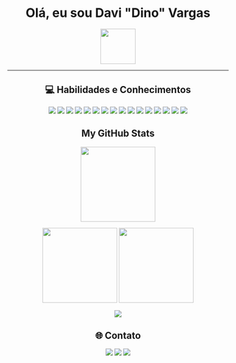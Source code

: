 <div align="center">
  <h1><strong>Olá, eu sou Davi "Dino" Vargas</strong></h1>
  <img src="https://media.tenor.com/RmbbvnI-n48AAAAi/mita-miside.gif" height="80"/>
</div>


---
<h2 align="center">💻 Habilidades e Conhecimentos</h2>

<p align="center">
  <img src="https://img.shields.io/badge/c%23-%23239120.svg?style=for-the-badge&logo=csharp&logoColor=white"/>
  <img src="https://img.shields.io/badge/java-%23ED8B00.svg?style=for-the-badge&logo=openjdk&logoColor=white"/>
  <img src="https://img.shields.io/badge/html5-%23E34F26.svg?style=for-the-badge&logo=html5&logoColor=white"/>
  <img src="https://img.shields.io/badge/javascript-%23323330.svg?style=for-the-badge&logo=javascript&logoColor=%23F7DF1E"/>
  <img src="https://img.shields.io/badge/JWT-black?style=for-the-badge&logo=JSON%20web%20tokens"/>
  <img src="https://img.shields.io/badge/spring-%236DB33F.svg?style=for-the-badge&logo=spring&logoColor=white"/>
  <img src="https://img.shields.io/badge/mysql-4479A1.svg?style=for-the-badge&logo=mysql&logoColor=white"/>
  <img src="https://img.shields.io/badge/Microsoft%20SQL%20Server-CC2927?style=for-the-badge&logo=microsoft%20sql%20server&logoColor=white"/>
  <img src="https://img.shields.io/badge/adobe-%23FF0000.svg?style=for-the-badge&logo=adobe&logoColor=white"/>
  <img src="https://img.shields.io/badge/adobe%20photoshop-%2331A8FF.svg?style=for-the-badge&logo=adobe%20photoshop&logoColor=white"/>
  <img src="https://img.shields.io/badge/Adobe%20Lightroom-31A8FF.svg?style=for-the-badge&logo=Adobe%20Lightroom&logoColor=white"/>
  <img src="https://img.shields.io/badge/ClipStudioPaint-%23CFD3D3.svg?style=for-the-badge&logo=ClipStudioPaint&logoColor=white"/>
  <img src="https://img.shields.io/badge/figma-%23F24E1E.svg?style=for-the-badge&logo=figma&logoColor=white"/>
  <img src="https://img.shields.io/badge/Krita-203759?style=for-the-badge&logo=krita&logoColor=EEF37B"/>
  <img src="https://img.shields.io/badge/git-%23F05033.svg?style=for-the-badge&logo=git&logoColor=white"/>
  <img src="https://img.shields.io/badge/github-%23121011.svg?style=for-the-badge&logo=github&logoColor=white"/>
</p>



<h2 align="center">My GitHub Stats</h2>

<p align="center">
  <img height="170em" src="https://nirzak-streak-stats.vercel.app/?user=DaviDinoVargas&theme=dark&hide_border=false"/>
</p>

<p align="center">
  <img height="170em" src="https://github-readme-stats.vercel.app/api?username=DaviDinoVargas&theme=dark&hide_border=false&include_all_commits=true&count_private=true"/>
  <img height="170em" src="https://github-readme-stats.vercel.app/api/top-langs/?username=DaviDinoVargas&theme=dark&hide_border=false&include_all_commits=true&count_private=true&layout=compact"/>
</p>

<p align="center">
  <img src="https://github-contributor-stats.vercel.app/api?username=DaviDinoVargas&limit=5&theme=dark&combine_all_yearly_contributions=true"/>
</p>



<h2 align="center">🌐 Contato</h2>

<p align="center">
  <a href="https://behance.net/DaviDinoVargas"><img src="https://img.shields.io/badge/Behance-1769ff?logo=behance&logoColor=white"/></a>
  <a href="https://linkedin.com/in/davidinovargas"><img src="https://img.shields.io/badge/LinkedIn-%230077B5.svg?logo=linkedin&logoColor=white"/></a>
  <a href="mailto:davidinovargas@gmail.com"><img src="https://img.shields.io/badge/Email-D14836?logo=gmail&logoColor=white"/></a>
</p>


